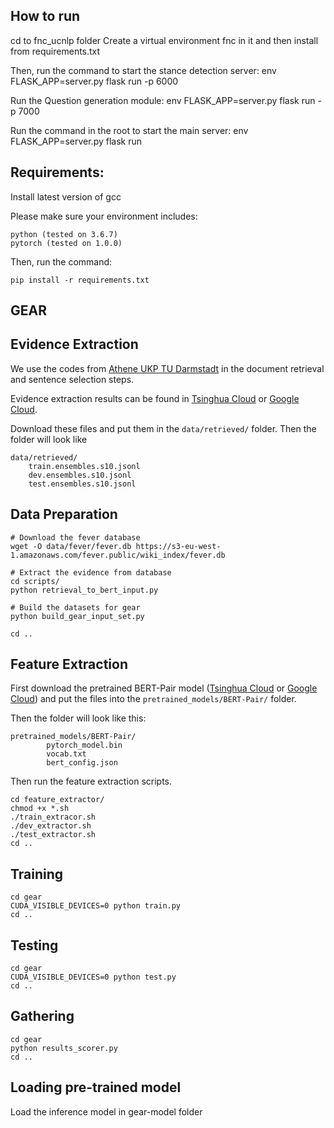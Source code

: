 ## How to run

cd to fnc_ucnlp folder
Create a virtual environment fnc in it and then install from requirements.txt

Then, run the command to start the stance detection server: env FLASK_APP=server.py flask run -p 6000

Run the Question generation module: env FLASK_APP=server.py flask run -p 7000

Run the command in the root to start the main server: env FLASK_APP=server.py flask run


## Requirements:
Install latest version of gcc

Please make sure your environment includes:
```
python (tested on 3.6.7)
pytorch (tested on 1.0.0)
```
Then, run the command:
```
pip install -r requirements.txt
```


## GEAR 


## Evidence Extraction
We use the codes from [Athene UKP TU Darmstadt](https://github.com/UKPLab/fever-2018-team-athene) in the document retrieval and sentence selection steps. 

Evidence extraction results can be found in [Tsinghua Cloud](https://cloud.tsinghua.edu.cn/d/1499a062447f4a3d8de7/) or [Google Cloud](https://drive.google.com/drive/folders/1y-5VdcrqEEMtU8zIGcREacN1JCHqSp5K).

Download these files and put them in the ``data/retrieved/`` folder. Then the folder will look like

```
data/retrieved/
    train.ensembles.s10.jsonl
    dev.ensembles.s10.jsonl
    test.ensembles.s10.jsonl
```

## Data Preparation
```
# Download the fever database
wget -O data/fever/fever.db https://s3-eu-west-1.amazonaws.com/fever.public/wiki_index/fever.db

# Extract the evidence from database
cd scripts/
python retrieval_to_bert_input.py

# Build the datasets for gear
python build_gear_input_set.py

cd ..
```

## Feature Extraction
First download the pretrained BERT-Pair model ([Tsinghua Cloud](https://cloud.tsinghua.edu.cn/d/1499a062447f4a3d8de7/?p=/BERT-Pair&mode=list) or [Google Cloud](https://drive.google.com/drive/folders/1y-5VdcrqEEMtU8zIGcREacN1JCHqSp5K)) and put the files into the ``pretrained_models/BERT-Pair/`` folder.

Then the folder will look like this:
```
pretrained_models/BERT-Pair/
    	pytorch_model.bin
    	vocab.txt
    	bert_config.json
```

Then run the feature extraction scripts.
```
cd feature_extractor/
chmod +x *.sh
./train_extracor.sh
./dev_extractor.sh
./test_extractor.sh
cd ..
```

##  Training
```
cd gear
CUDA_VISIBLE_DEVICES=0 python train.py
cd ..
```

##  Testing
```
cd gear
CUDA_VISIBLE_DEVICES=0 python test.py
cd ..
```

##  Gathering
```
cd gear
python results_scorer.py
cd ..
```

## Loading pre-trained model 
Load the inference model in gear-model folder
